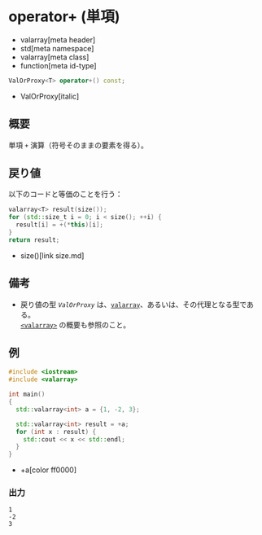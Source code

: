 # operator+ (単項)
* valarray[meta header]
* std[meta namespace]
* valarray[meta class]
* function[meta id-type]

```cpp
ValOrProxy<T> operator+() const;
```
* ValOrProxy[italic]

## 概要
単項 `+` 演算（符号そのままの要素を得る）。


## 戻り値
以下のコードと等価のことを行う：

```cpp
valarray<T> result(size());
for (std::size_t i = 0; i < size(); ++i) {
  result[i] = +(*this)[i];
}
return result;
```
* size()[link size.md]


## 備考
- 戻り値の型 *`ValOrProxy`* は、[`valarray`](../valarray.md)、あるいは、その代理となる型である。  
	[`<valarray>`](../../valarray.md) の概要も参照のこと。


## 例
```cpp example
#include <iostream>
#include <valarray>

int main()
{
  std::valarray<int> a = {1, -2, 3};

  std::valarray<int> result = +a;
  for (int x : result) {
    std::cout << x << std::endl;
  }
}
```
* +a[color ff0000]

### 出力
```
1
-2
3
```
